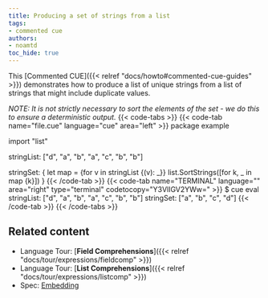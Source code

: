 ```yaml
---
title: Producing a set of strings from a list
tags:
- commented cue
authors:
- noamtd
toc_hide: true
---
```


This [Commented CUE]({{< relref "docs/howto#commented-cue-guides" >}})
demonstrates how to produce a list of unique strings from a list of strings that might include duplicate values.

_NOTE: It is not strictly necessary to sort the elements of the set - we do this to ensure a deterministic output._
{{< code-tabs >}}
{{< code-tab name="file.cue" language="cue" area="left" >}}
package example

import "list"

stringList: ["d", "a", "b", "a", "c", "b", "b"]

stringSet: {
	let map = {for v in stringList {(v): _}}
	list.SortStrings([for k, _ in map {k}])
}
{{< /code-tab >}}
{{< code-tab name="TERMINAL" language="" area="right" type="terminal" codetocopy="Y3VlIGV2YWw=" >}}
$ cue eval
stringList: ["d", "a", "b", "a", "c", "b", "b"]
stringSet: ["a", "b", "c", "d"]
{{< /code-tab >}}
{{< /code-tabs >}}

## Related content

- Language Tour: [**Field Comprehensions**]({{< relref "docs/tour/expressions/fieldcomp" >}})
- Language Tour: [**List Comprehensions**]({{< relref "docs/tour/expressions/listcomp" >}})
- Spec: [Embedding](https://cuelang.org/docs/reference/spec/#embedding)